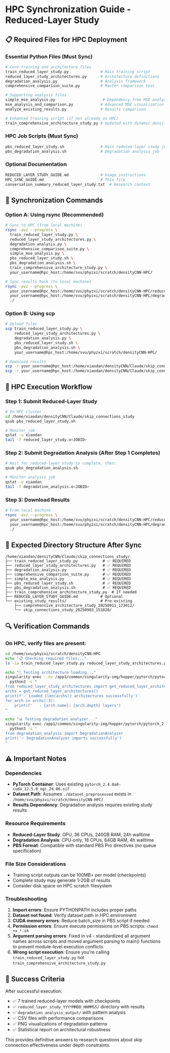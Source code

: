 # HPC Synchronization Guide - Reduced-Layer Study

## 📋 Required Files for HPC Deployment

### Essential Python Files (Must Sync)
```bash
# Core training and architecture files
train_reduced_layer_study.py              # Main training script
reduced_layer_study_architectures.py      # Architecture definitions
degradation_analysis.py                   # Analysis framework
comprehensive_comparison_suite.py         # Master comparison tool

# Supporting analysis files
simple_mse_analysis.py                     # Dependency-free MSE analysis
mse_analysis_and_comparison.py            # Advanced MSE visualization
analyze_existing_results.py               # Results comparison

# Enhanced training script (if not already on HPC)
train_comprehensive_architecture_study.py # Updated with dynamic density ranges
```

### HPC Job Scripts (Must Sync)
```bash
pbs_reduced_layer_study.sh                # Main reduced-layer study job
pbs_degradation_analysis.sh               # Degradation analysis job
```

### Optional Documentation
```bash
REDUCED_LAYER_STUDY_GUIDE.md              # Usage instructions
HPC_SYNC_GUIDE.md                         # This file
conversation_summary_reduced_layer_study.txt  # Research context
```

## 🔄 Synchronization Commands

### Option A: Using rsync (Recommended)
```bash
# Sync to HPC (from local machine)
rsync -avz --progress \
  train_reduced_layer_study.py \
  reduced_layer_study_architectures.py \
  degradation_analysis.py \
  comprehensive_comparison_suite.py \
  simple_mse_analysis.py \
  pbs_reduced_layer_study.sh \
  pbs_degradation_analysis.sh \
  train_comprehensive_architecture_study.py \
  your_username@hpc_host:/home/svu/phyzxi/scratch/densityCNN-HPC/

# Sync results back (to local machine)
rsync -avz --progress \
  your_username@hpc_host:/home/svu/phyzxi/scratch/densityCNN-HPC/reduced_layer_study_* \
  your_username@hpc_host:/home/svu/phyzxi/scratch/densityCNN-HPC/degradation_analysis_output \
  ./
```

### Option B: Using scp
```bash
# Upload files
scp train_reduced_layer_study.py \
    reduced_layer_study_architectures.py \
    degradation_analysis.py \
    pbs_reduced_layer_study.sh \
    pbs_degradation_analysis.sh \
    your_username@hpc_host:/home/svu/phyzxi/scratch/densityCNN-HPC/

# Download results
scp -r your_username@hpc_host:/home/xiaodan/densityCNN/Claude/skip_connections_study/reduced_layer_study_* ./
scp -r your_username@hpc_host:/home/xiaodan/densityCNN/Claude/skip_connections_study/degradation_analysis_output ./
```

## 🚀 HPC Execution Workflow

### Step 1: Submit Reduced-Layer Study
```bash
# On HPC cluster
cd /home/xiaodan/densityCNN/Claude/skip_connections_study
qsub pbs_reduced_layer_study.sh

# Monitor job
qstat -u xiaodan
tail -f reduced_layer_study.o<JOBID>
```

### Step 2: Submit Degradation Analysis (After Step 1 Completes)
```bash
# Wait for reduced-layer study to complete, then:
qsub pbs_degradation_analysis.sh

# Monitor analysis job
qstat -u xiaodan
tail -f degradation_analysis.o<JOBID>
```

### Step 3: Download Results
```bash
# From local machine
rsync -avz --progress \
  your_username@hpc_host:/home/svu/phyzxi/scratch/densityCNN-HPC/reduced_layer_study_* \
  your_username@hpc_host:/home/svu/phyzxi/scratch/densityCNN-HPC/degradation_analysis_output \
  ./
```

## 📂 Expected Directory Structure After Sync

```
/home/xiaodan/densityCNN/Claude/skip_connections_study/
├── train_reduced_layer_study.py           # ✅ REQUIRED
├── reduced_layer_study_architectures.py   # ✅ REQUIRED  
├── degradation_analysis.py                # ✅ REQUIRED
├── comprehensive_comparison_suite.py      # ✅ REQUIRED
├── simple_mse_analysis.py                 # ✅ REQUIRED
├── pbs_reduced_layer_study.sh             # ✅ REQUIRED
├── pbs_degradation_analysis.sh            # ✅ REQUIRED
├── train_comprehensive_architecture_study.py  # If needed
├── REDUCED_LAYER_STUDY_GUIDE.md          # Optional
└── existing_study_results/               # Pre-existing
    ├── comprehensive_architecture_study_20250911_173012/
    └── skip_connections_study_20250903_151020/
```

## 🔍 Verification Commands

### On HPC, verify files are present:
```bash
cd /home/svu/phyzxi/scratch/densityCNN-HPC
echo "📋 Checking required files..."
ls -la train_reduced_layer_study.py reduced_layer_study_architectures.py degradation_analysis.py pbs_reduced_layer_study.sh

echo "🧪 Testing architecture loading..."
singularity exec --nv /app1/common/singularity-img/hopper/pytorch/pytorch_2.4.0a0-cuda_12.5.0_ngc_24.06.sif \
  python3 -c "
from reduced_layer_study_architectures import get_reduced_layer_architectures
archs = get_reduced_layer_architectures()
print(f'✅ Loaded {len(archs)} architectures successfully')
for arch in archs[:3]:
    print(f'   - {arch.name}: {arch.depth} layers')
"

echo "📊 Testing degradation analyzer..."
singularity exec /app1/common/singularity-img/hopper/pytorch/pytorch_2.4.0a0-cuda_12.5.0_ngc_24.06.sif \
  python3 -c "
from degradation_analysis import DegradationAnalyzer
print('✅ DegradationAnalyzer imports successfully')
"
```

## ⚠️ Important Notes

### Dependencies
- **PyTorch Container**: Uses existing `pytorch_2.4.0a0-cuda_12.5.0_ngc_24.06.sif`
- **Dataset Path**: Assumes `./dataset_preprocessed` exists in `/home/svu/phyzxi/scratch/densityCNN-HPC/`
- **Results Dependency**: Degradation analysis requires existing study results

### Resource Requirements
- **Reduced-Layer Study**: GPU, 36 CPUs, 240GB RAM, 24h walltime
- **Degradation Analysis**: CPU-only, 18 CPUs, 64GB RAM, 4h walltime
- **PBS Format**: Compatible with standard PBS Pro directives (no queue specification)

### File Size Considerations
- Training script outputs can be 100MB+ per model (checkpoints)
- Complete study may generate 1-2GB of results
- Consider disk space on HPC scratch filesystem

### Troubleshooting
1. **Import errors**: Ensure PYTHONPATH includes proper paths
2. **Dataset not found**: Verify dataset path in HPC environment
3. **CUDA memory errors**: Reduce batch_size in PBS script if needed
4. **Permission errors**: Ensure execute permissions on PBS scripts: `chmod +x *.sh`
5. **Argument parsing errors**: Fixed in v4 - standardized all argument names across scripts and moved argument parsing to main() functions to prevent module-level execution conflicts
6. **Wrong script execution**: Ensure you're calling `train_reduced_layer_study.py` not `train_comprehensive_architecture_study.py`

## 🎯 Success Criteria

After successful execution:
- ✅ 7 trained reduced-layer models with checkpoints
- ✅ `reduced_layer_study_YYYYMMDD_HHMMSS/` directory with results
- ✅ `degradation_analysis_output/` with pattern analysis
- ✅ CSV files with performance comparisons
- ✅ PNG visualizations of degradation patterns
- ✅ Statistical report on architectural robustness

This provides definitive answers to research questions about skip connection effectiveness under depth constraints.